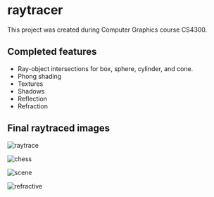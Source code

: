 # raytracer
This project was created during Computer Graphics course CS4300.

## Completed features

* Ray-object intersections for box, sphere, cylinder, and cone.
* Phong shading
* Textures
* Shadows
* Reflection
* Refraction

## Final raytraced images
![raytrace](https://cloud.githubusercontent.com/assets/9115811/22219110/7cf5b8fc-e177-11e6-88d3-1f12041d7c8a.png)

![chess](https://cloud.githubusercontent.com/assets/9115811/22219125/9299aeb6-e177-11e6-8e6d-1be8b2167ec0.png)

![scene](https://cloud.githubusercontent.com/assets/9115811/22219304/47fe05b8-e178-11e6-8153-24a266bd2e30.png)

![refractive](https://cloud.githubusercontent.com/assets/9115811/22219351/77bb43ba-e178-11e6-829c-7eb52b02e9cb.png)
